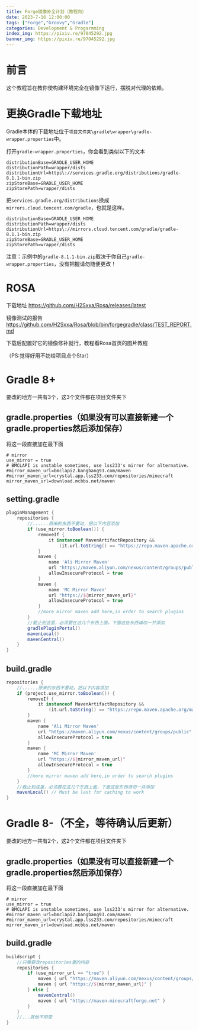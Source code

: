 ```yaml
---
title: Forge镜像补全计划（教程向）
date: 2023-7-16 12:00:00
tags: ["Forge","Groovy","Gradle"]
categories: Development & Progarmming
index_img: https://pixiv.re/97045292.jpg
banner_img: https://pixiv.re/97045292.jpg
---
```


# 前言

这个教程旨在教你使构建环境完全在镜像下运行，摆脱对代理的依赖。

# 更换Gradle下载地址

Gradle本体的下载地址位于`项目文件夹\gradle\wrapper\gradle-wrapper.properties`中。

打开`gradle-wrapper.properties`，你会看到类似以下的文本

```
distributionBase=GRADLE_USER_HOME
distributionPath=wrapper/dists
distributionUrl=https\://services.gradle.org/distributions/gradle-8.1.1-bin.zip
zipStoreBase=GRADLE_USER_HOME
zipStorePath=wrapper/dists
```

把`services.gradle.org/distributions`换成`mirrors.cloud.tencent.com/gradle`，也就是这样。

```
distributionBase=GRADLE_USER_HOME
distributionPath=wrapper/dists
distributionUrl=https\://mirrors.cloud.tencent.com/gradle/gradle-8.1.1-bin.zip
zipStoreBase=GRADLE_USER_HOME
zipStorePath=wrapper/dists
```

注意：示例中的`gradle-8.1.1-bin.zip`取决于你自己`gradle-wrapper.properties`，没有把握请勿随便更改！

# ROSA

下载地址 https://github.com/H2Sxxa/Rosa/releases/latest

镜像测试的报告 https://github.com/H2Sxxa/Rosa/blob/bin/forgegradle/class/TEST_REPORT.md

下载后配置好它的镜像修补就行，教程看Rosa首页的图片教程

（PS:觉得好用不妨给项目点个Star）

# Gradle 8+

要改的地方一共有3个，这3个文件都在项目文件夹下

## gradle.properties（如果没有可以直接新建一个gradle.properties然后添加保存）

将这一段直接加在最下面

```
# mirror
use_mirror = true
# BMCLAPI is unstable sometimes, use lss233's mirror for alternative.
#mirror_maven_url=bmclapi2.bangbang93.com/maven
#mirror_maven_url=crystal.app.lss233.com/repositories/minecraft
mirror_maven_url=download.mcbbs.net/maven
```

## setting.gradle

```groovy
pluginManagement {
    repositories {
        //......原来的东西不要动，把以下内容添加
        if (use_mirror.toBoolean()) {
            removeIf {
                it instanceof MavenArtifactRepository &&
                    (it.url.toString() == "https://repo.maven.apache.org/maven2/")
            }
            maven {
                name 'Ali Mirror Maven'
                url "https://maven.aliyun.com/nexus/content/groups/public"
                allowInsecureProtocol = true
            }
            maven {
                name 'MC Mirror Maven'
                url "https://${mirror_maven_url}"
                allowInsecureProtocol = true
            }
            //more mirror maven add here,in order to search plugins
        }
		//截止到这里，必须要在这几个东西上面，下面这些东西请勿一并添加
        gradlePluginPortal()
        mavenLocal()
        mavenCentral()
    }
}
```

## build.gradle

```groovy
repositories {
    //......原来的东西不要动，把以下内容添加
    if (project.use_mirror.toBoolean()) {
        removeIf {
            it instanceof MavenArtifactRepository &&
                (it.url.toString() == "https://repo.maven.apache.org/maven2/")
        }
        maven {
            name 'Ali Mirror Maven'
            url "https://maven.aliyun.com/nexus/content/groups/public"
            allowInsecureProtocol = true
        }
        maven {
            name 'MC Mirror Maven'
            url "https://${mirror_maven_url}"
            allowInsecureProtocol = true
        }
        //more mirror maven add here,in order to search plugins
    }
    //截止到这里，必须要在这几个东西上面，下面这些东西请勿一并添加
    mavenLocal() // Must be last for caching to work
}
```

# Gradle 8-（不全，等待确认后更新）

要改的地方一共有2个，这2个文件都在项目文件夹下

## gradle.properties（如果没有可以直接新建一个gradle.properties然后添加保存）

将这一段直接加在最下面

```
# mirror
use_mirror = true
# BMCLAPI is unstable sometimes, use lss233's mirror for alternative.
#mirror_maven_url=bmclapi2.bangbang93.com/maven
#mirror_maven_url=crystal.app.lss233.com/repositories/minecraft
mirror_maven_url=download.mcbbs.net/maven
```

## build.gradle

```groovy
buildscript {
    //只需要改repositories里的内容
    repositories {
        if (use_mirror_url == "true") {
            maven { url "https://maven.aliyun.com/nexus/content/groups/public" }
            maven { url "https://${mirror_maven_url}" }
        } else {
            mavenCentral()
            maven { url "https://maven.minecraftforge.net" }
        }
    }
	//...其他不用管
}
```

